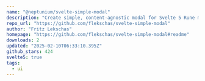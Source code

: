```yaml
---
name: "@neptunium/svelte-simple-modal"
description: "Create simple, content-agnostic modal for Svelte 5 Rune mode."
repo_url: "https://github.com/flekschas/svelte-simple-modal"
author: "Fritz Lekschas"
homepage: "https://github.com/flekschas/svelte-simple-modal#readme"
downloads: 2
updated: "2025-02-10T06:33:10.395Z"
github_stars: 424
svelte5: true
tags: 
  - ui
---
```

